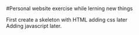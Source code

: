 #Personal website exercise while lerning new things

First create a skeleton with HTML adding css later  
Adding javascript later.

